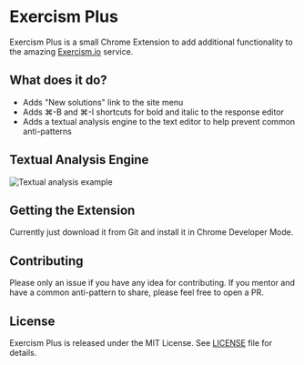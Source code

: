 # Exercism Plus

Exercism Plus is a small Chrome Extension to add additional functionality to the
amazing [Exercism.io](https://exercism.io/) service.

## What does it do?

- Adds "New solutions" link to the site menu
- Adds &#8984;-B and &#8984;-I shortcuts for bold and italic to the response editor
- Adds a textual analysis engine to the text editor to help prevent common anti-patterns

## Textual Analysis Engine

![Textual analysis example](https://raw.githubusercontent.com/yyyc514/exercism_plus/master/sample/snap.png)

## Getting the Extension

Currently just download it from Git and install it in Chrome Developer Mode.

## Contributing

Please only an issue if you have any idea for contributing.  If you mentor and have a common
anti-pattern to share, please feel free to open a PR.

## License

Exercism Plus is released under the MIT License. See [LICENSE](https://github.com/yyyc514/exercism_plus/blob/master/LICENSE) file for details.